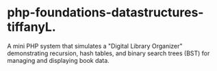 # php-foundations-datastructures-tiffanyL.
A mini PHP system that simulates a "Digital Library Organizer" demonstrating recursion, hash tables, and binary search trees (BST) for managing and displaying book data.
